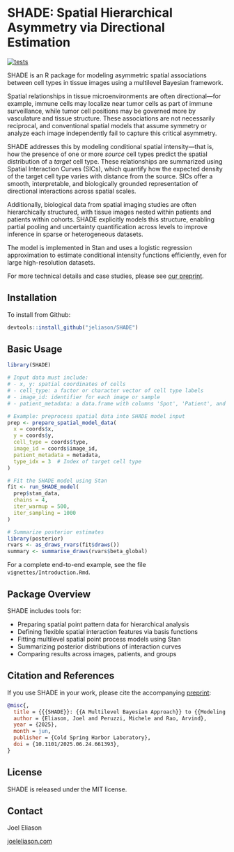 # SHADE: Spatial Hierarchical Asymmetry via Directional Estimation

<!-- badges: start -->
[![tests](https://github.com/jeliason/SHADE/actions/workflows/tests.yaml/badge.svg)](https://github.com/jeliason/SHADE/actions/workflows/tests.yaml)
<!-- badges: end -->

SHADE is an R package for modeling asymmetric spatial associations between cell types in tissue images using a multilevel Bayesian framework.

Spatial relationships in tissue microenvironments are often directional—for example, immune cells may localize near tumor cells as part of immune surveillance, while tumor cell positions may be governed more by vasculature and tissue structure. These associations are not necessarily reciprocal, and conventional spatial models that assume symmetry or analyze each image independently fail to capture this critical asymmetry.

SHADE addresses this by modeling conditional spatial intensity—that is, how the presence of one or more *source* cell types predict the spatial distribution of a *target* cell type. These relationships are summarized using Spatial Interaction Curves (SICs), which quantify how the expected density of the target cell type varies with distance from the source. SICs offer a smooth, interpretable, and biologically grounded representation of directional interactions across spatial scales.

Additionally, biological data from spatial imaging studies are often hierarchically structured, with tissue images nested within patients and patients within cohorts. SHADE explicitly models this structure, enabling partial pooling and uncertainty quantification across levels to improve inference in sparse or heterogeneous datasets.

The model is implemented in Stan and uses a logistic regression approximation to estimate conditional intensity functions efficiently, even for large high-resolution datasets.

For more technical details and case studies, please see [our preprint](https://doi.org/10.1101/2025.06.24.661393).

## Installation

To install from Github:

```r
devtools::install_github("jeliason/SHADE")
```

## Basic Usage

```r
library(SHADE)

# Input data must include:
# - x, y: spatial coordinates of cells
# - cell_type: a factor or character vector of cell type labels
# - image_id: identifier for each image or sample
# - patient_metadata: a data.frame with columns 'Spot', 'Patient', and 'Group'

# Example: preprocess spatial data into SHADE model input
prep <- prepare_spatial_model_data(
  x = coords$x,
  y = coords$y,
  cell_type = coords$type,
  image_id = coords$image_id,
  patient_metadata = metadata,
  type_idx = 3  # Index of target cell type
)

# Fit the SHADE model using Stan
fit <- run_SHADE_model(
  prep$stan_data,
  chains = 4,
  iter_warmup = 500,
  iter_sampling = 1000
)

# Summarize posterior estimates
library(posterior)
rvars <- as_draws_rvars(fit$draws())
summary <- summarise_draws(rvars$beta_global)
```

For a complete end-to-end example, see the file `vignettes/Introduction.Rmd`.

## Package Overview

SHADE includes tools for:

- Preparing spatial point pattern data for hierarchical analysis
- Defining flexible spatial interaction features via basis functions
- Fitting multilevel spatial point process models using Stan
- Summarizing posterior distributions of interaction curves
- Comparing results across images, patients, and groups

## Citation and References

If you use SHADE in your work, please cite the accompanying [preprint](https://doi.org/10.1101/2025.06.24.661393):

```bibtex
@misc{,
  title = {{{SHADE}}: {{A Multilevel Bayesian Approach}} to {{Modeling Directional Spatial Associations}} in {{Tissues}}},
  author = {Eliason, Joel and Peruzzi, Michele and Rao, Arvind},
  year = {2025},
  month = jun,
  publisher = {Cold Spring Harbor Laboratory},
  doi = {10.1101/2025.06.24.661393},
}
```

## License

SHADE is released under the MIT license.

## Contact

Joel Eliason

[joeleliason.com](https://joeleliason.com)